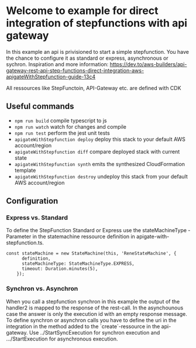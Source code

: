 # Welcome to example for direct integration of stepfunctions with api gateway

In this example an api is privisioned to start a simple stepfunction. You have the chance to configure it as standard or express, asynchronous or sychron.
Inspiration and more information: https://dev.to/aws-builders/api-gateway-rest-api-step-functions-direct-integration-aws-apigateWithStepfunction-guide-13c4

All ressources like StepFunctoin, API-Gateway etc. are defined with CDK

## Useful commands

* `npm run build`   compile typescript to js
* `npm run watch`   watch for changes and compile
* `npm run test`    perform the jest unit tests
* `apigateWithStepfunction deploy`      deploy this stack to your default AWS account/region
* `apigateWithStepfunction diff`        compare deployed stack with current state
* `apigateWithStepfunction synth`       emits the synthesized CloudFormation template
* `apigateWithStepfunction destroy`     undeploy this stack from your default AWS account/region

## Configuration
### Express vs. Standard
To define the StepFunction Standard or Express use the stateMachineType - Parameter in the statemachine ressource definition in apigate-with-stepfunction.ts.
```
const stateMachine = new StateMachine(this, 'ReneStateMachine', {
      definition,
      stateMachineType: StateMachineType.EXPRESS,
      timeout: Duration.minutes(5),
    });
```
### Synchron vs. Asynchron
When you call a stepfunction synchron in this example the output of the handler2 is mapped to the response of the rest-call. In the asynchounous case the answer is only the execution id with an empty response message. To define synchron or asynchron calls you have to define the uri in the integration in the method added to the ´create`-ressource in the api-gateway.
Use ../StartSyncExecution for synchron execution and .../StartExecution for asynchronous execution.
